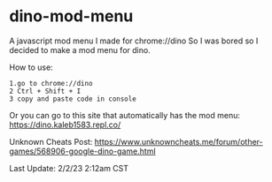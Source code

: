 # dino-mod-menu
A javascript mod menu I made for chrome://dino
So I was bored so I decided to make a mod menu for dino.

How to use:
```
1.go to chrome://dino 
2 Ctrl + Shift + I 
3 copy and paste code in console 
```
Or you can go to this site that automatically has the mod menu: https://dino.kaleb1583.repl.co/

Unknown Cheats Post: https://www.unknowncheats.me/forum/other-games/568906-google-dino-game.html

Last Update: 2/2/23 2:12am CST
